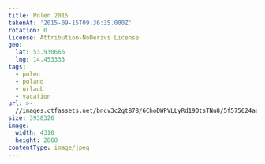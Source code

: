 ```yaml
---
title: Polen 2015
takenAt: '2015-09-15T09:36:35.000Z'
rotation: 0
license: Attribution-NoDerivs License
geo:
  lat: 53.930666
  lng: 14.453333
tags:
  - polen
  - poland
  - urlaub
  - vacation
url: >-
  //images.ctfassets.net/bncv3c2gt878/6ChoDWPVLLyRd19OtsTNu8/5f575624aef677e5852c538a65e90cbf/polen-2015_25862761891_o
size: 3938326
image:
  width: 4310
  height: 2868
contentType: image/jpeg
---
```


